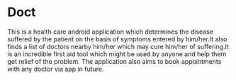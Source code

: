 # Doct
This is a health care android application which determines the disease suffered by the patient on the basis of symptoms entered by him/her.It also finds a list of doctors nearby him/her which may cure him/her of suffering.It is an incredible first aid tool which might be used by anyone and help them get relief of the problem.
The application also aims to book appointments with any doctor via app in future.



